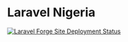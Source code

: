 # Laravel Nigeria

[![Laravel Forge Site Deployment Status](https://img.shields.io/endpoint?url=https%3A%2F%2Fforge.laravel.com%2Fsite-badges%2F746ec995-19b0-43e6-9888-def6a3313116&style=plastic)](https://forge.laravel.com/servers/706329/sites/2171858)
